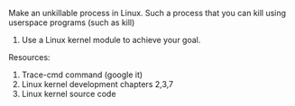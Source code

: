 Make an unkillable process in Linux.
Such a process that you can kill using userspace programs (such as kill)

1. Use a Linux kernel module to achieve your goal.


Resources:
1. Trace-cmd command (google it)
2. Linux kernel development chapters 2,3,7 
3. Linux kernel source code
